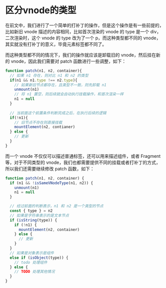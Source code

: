 # 区分vnode的类型

在前文中，我们进行了一个简单的打补丁的操作，但是这个操作是有一些前提的，比如新旧 vnode 描述的内容相同，比如首次渲染的 vnode 的 type 是一个 div，二次渲染时，这个 vnode 的 type 改为了一个 p，而这种类型都不同的 vnode，其实就没有打补丁的意义，毕竟元素标签都不同了。

而这种类型都不同的情况下，我们的操作就应该是卸载旧的 vnode，然后挂在新的 vnode，因此我们需要对 patch 函数进行一些调整，如下：

```javascript
function patch(n1, n2, container){
  // 如果 n1 存在，则对比 n1 和 n2 的类型
  if(n1 && n1.type !== n2.type){
    // 如果新旧节点都存在，且类型不一致，则先卸载 n1
    unmount(n1)
    // 将 n1 置空，则后续就会自动执行挂载操作，和首次渲染一样
    n1 = null
  }
  
  // 当前面这个前置条件判断完成之后，在执行后续的逻辑
  if(!n1){
    // 旧节点不存在则直接挂载
    mountElement(n2, contianer)
  } else {
    // 更新
  }
}
```

而一个 vnode 不仅仅可以描述普通标签，还可以用来描述组件，或者 Fragment 等，对于不同类型的 vnode，我们也都需要提供不同的挂载或者打补丁的方式，所以我们还需要继续修改 patch 函数，如下：

```javascript
function patch(n1, n2, container) {
  if (n1 && !isSameVNodeType(n1, n2)) {
    unmount(n1)
    n1 = null
  }

  // 经过前面的判断表示，n1 和 n2 是一个类型的节点
  const { type } = n2
  // 如果是字符串表示的是文本节点
  if (isString(type)) {
    if (!n1) {
      mountElement(n2, container)
    } else {
      // 更新
    }
  }
  // 如果是对象表示是组件
  else if (isObject(type)) {
    // todo 处理组件
  } else {
    // TODO 处理其他情况
  }
}
```

